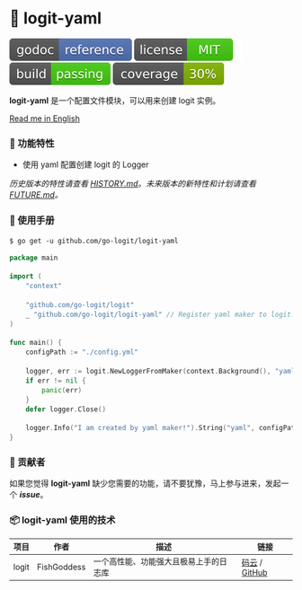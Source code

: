 # 📝 logit-yaml

[![Go Doc](_icons/godoc.svg)](https://pkg.go.dev/github.com/FishGoddess/props)
[![License](_icons/license.svg)](https://opensource.org/licenses/MIT)
[![License](_icons/build.svg)](_icons/build.svg)
[![License](_icons/coverage.svg)](_icons/coverage.svg)

**logit-yaml** 是一个配置文件模块，可以用来创建 logit 实例。

[Read me in English](./README.en.md)

### 🥇 功能特性

* 使用 yaml 配置创建 logit 的 Logger

_历史版本的特性请查看 [HISTORY.md](./HISTORY.md)。未来版本的新特性和计划请查看 [FUTURE.md](./FUTURE.md)。_

### 📖 使用手册

```shell
$ go get -u github.com/go-logit/logit-yaml
```

```go
package main

import (
	"context"

	"github.com/go-logit/logit"
	_ "github.com/go-logit/logit-yaml" // Register yaml maker to logit.
)

func main() {
	configPath := "./config.yml"

	logger, err := logit.NewLoggerFromMaker(context.Background(), "yaml", configPath)
	if err != nil {
		panic(err)
	}
	defer logger.Close()

	logger.Info("I am created by yaml maker!").String("yaml", configPath).End()
}
```

### 👥 贡献者

如果您觉得 **logit-yaml** 缺少您需要的功能，请不要犹豫，马上参与进来，发起一个 _**issue**_。

### 📦 logit-yaml 使用的技术

| 项目    | 作者          | 描述                  | 链接                                                                                   |
|-------|-------------|---------------------|--------------------------------------------------------------------------------------|
| logit | FishGoddess | 一个高性能、功能强大且极易上手的日志库 | [码云](https://gitee.com/go-logit/logit) / [GitHub](https://github.com/go-logit/logit) |
